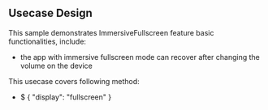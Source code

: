 ## Usecase Design

This sample demonstrates ImmersiveFullscreen feature basic functionalities, include:

* the app with immersive fullscreen mode can recover after changing the volume on the device

This usecase covers following method:

* $ { "display": "fullscreen" }
